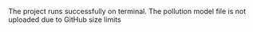 The project runs successfully on terminal.
The pollution model file is not uploaded due to GitHub size limits 




